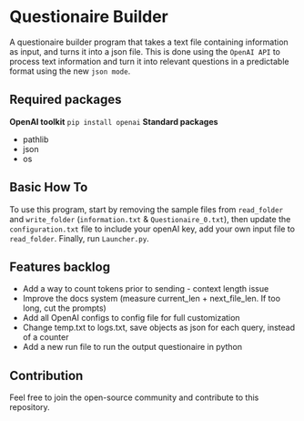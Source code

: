 # Questionaire Builder
A questionaire builder program that takes a text file containing information as input, and turns it into a json file. 
This is done using the ```OpenAI API``` to process text information and turn it into relevant questions in a predictable format using the new ```json mode```.

## Required packages
__OpenAI toolkit__
`pip install openai`
__Standard packages__
- pathlib
- json
- os

## Basic How To
To use this program, start by removing the sample files from ```read_folder``` and ```write_folder``` (```information.txt``` & ```Questionaire_0.txt```),
then update the ```configuration.txt``` file to include your openAI key, add your own input file to ```read_folder```. Finally, run ```Launcher.py```.

## Features backlog
- Add a way to count tokens prior to sending - context length issue
- Improve the docs system (measure current_len + next_file_len. If too long, cut the prompts)
- Add all OpenAI configs to config file for full customization
- Change temp.txt to logs.txt, save objects as json for each query, instead of a counter
- Add a new run file to run the output questionaire in python

## Contribution
Feel free to join the open-source community and contribute to this repository.
